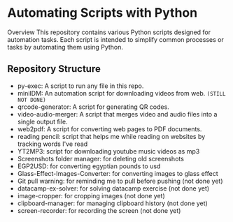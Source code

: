 # Automating Scripts with Python
Overview
This repository contains various Python scripts designed for automation tasks. Each script is intended to simplify common processes or tasks by automating them using Python.

## Repository Structure
  - py-exec: A script to run any file in this repo.
  - miniIDM: An automation script for downloading videos from web. `(STILL NOT DONE)`
  - qrcode-generator: A script for generating QR codes.
  - video-audio-merger: A script that merges video and audio files into a single output file.
  - web2pdf: A script for converting web pages to PDF documents.
  - reading pencil: script that helps me while reading on websites by tracking words I've read
  - YT2MP3: script for downloading youtube music videos as mp3
  - Screenshots folder manager: for deleting old screenshots 
  - EGP2USD: for converting egyptian pounds to usd
  - Glass-Effect-Images-Converter: for converting images to glass effect
  - Git pull warning: for reminding me to pull before pushing (not done yet)
  - datacamp-ex-solver: for solving datacamp exercise (not done yet)
  - image-cropper: for cropping images (not done yet)
  - clipboard-manager: for managing clipboard history (not done yet)
  - screen-recorder: for recording the screen (not done yet)
<!--Getting Started

Installation
Clone the repository:

bash
Copy code
git clone https://github.com/Mostafa-Mohamed-Atef/Automate-with-python.git
Navigate into the repository directory:

bash
Copy code
cd your-repo-name
Install required packages:

bash
Copy code
pip install -r requirements.txt*/
Usage
Running a Script
To run a specific script, navigate to py-exec directory and execute it with Python, then you can run any script in this repo.

bash
Copy code
python py-exec.py
Configuration
Some scripts may require configuration or path settings. Refer to each script’s documentation or inline comments for detailed instructions on how to configure or modify paths and settings.

Examples
Example for py-exec
Set up the environment variable for the directory path:

bash
Copy code
export DIRECTORY_PATH='/path/to/your/scripts'
Run the script:

bash
Copy code
python py-exec.py
Contributing
Feel free to contribute to this project! Please fork the repository and submit a pull request with your proposed changes.

License
This project is licensed under the MIT License - see the LICENSE file for details.-->
